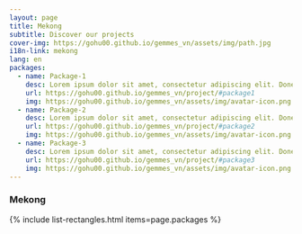 ```yaml
---
layout: page
title: Mekong
subtitle: Discover our projects
cover-img: https://gohu00.github.io/gemmes_vn/assets/img/path.jpg
i18n-link: mekong
lang: en
packages:
  - name: Package-1
    desc: Lorem ipsum dolor sit amet, consectetur adipiscing elit. Donec sed sapien dignissim, consectetur tellus ultrices, ultricies orci.
    url: https://gohu00.github.io/gemmes_vn/project/#package1
    img: https://gohu00.github.io/gemmes_vn/assets/img/avatar-icon.png
  - name: Package-2
    desc: Lorem ipsum dolor sit amet, consectetur adipiscing elit. Donec sed sapien dignissim, consectetur tellus ultrices, ultricies orci.
    url: https://gohu00.github.io/gemmes_vn/project/#package2
    img: https://gohu00.github.io/gemmes_vn/assets/img/avatar-icon.png
  - name: Package-3
    desc: Lorem ipsum dolor sit amet, consectetur adipiscing elit. Donec sed sapien dignissim, consectetur tellus ultrices, ultricies orci.
    url: https://gohu00.github.io/gemmes_vn/project/#package3
    img: https://gohu00.github.io/gemmes_vn/assets/img/avatar-icon.png
---
```


### Mekong

{% include list-rectangles.html items=page.packages %}